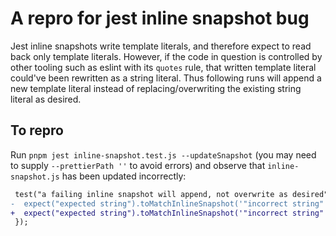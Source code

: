 # A repro for jest inline snapshot bug

Jest inline snapshots write template literals, and therefore expect to read back only template literals. However, if the code in question is controlled by other tooling such as eslint with its `quotes` rule, that written template literal could've been rewritten as a string literal. Thus following runs will append a new template literal instead of replacing/overwriting the existing string literal as desired.

## To repro

Run `pnpm jest inline-snapshot.test.js --updateSnapshot` (you may need to supply `--prettierPath ''` to avoid errors) and observe that `inline-snapshot.js` has been updated incorrectly:

```diff
 test("a failing inline snapshot will append, not overwrite as desired", () => {
-  expect("expected string").toMatchInlineSnapshot('"incorrect string"');
+  expect("expected string").toMatchInlineSnapshot('"incorrect string"', `"expected string"`);
 });
```
